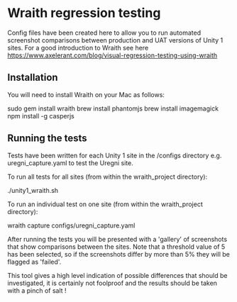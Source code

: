 # Wraith regression testing

Config files have been created here to allow you to run automated screenshot comparisons between production and
UAT versions of Unity 1 sites.
For a good introduction to Wraith see here https://www.axelerant.com/blog/visual-regression-testing-using-wraith

## Installation

You will need to install Wraith on your Mac as follows:

sudo gem install wraith
brew install phantomjs
brew install imagemagick
npm install -g casperjs

## Running the tests

Tests have been written for each Unity 1 site in the /configs directory e.g. uregni_capture.yaml to test the Uregni site.

To run all tests for all sites (from within the wraith_project directory):

./unity1_wraith.sh

To run an individual test on one site (from within the wraith_project directory):

wraith capture configs/uregni_capture.yaml

After running the tests you will be presented with a 'gallery' of screenshots that show comparisons between the sites.
Note that a threshold value of 5 has been selected, so if the screenshots differ by more than 5% they will be flagged as
'failed'.

This tool gives a high level indication of possible differences that should be investigated, it is certainly not
foolproof and the results should be taken with a pinch of salt !
